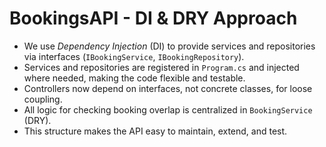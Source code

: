 # BookingsAPI - DI & DRY Approach

- We use _Dependency Injection_ (DI) to provide services and repositories via interfaces (`IBookingService`, `IBookingRepository`).
- Services and repositories are registered in `Program.cs` and injected where needed, making the code flexible and testable.
- Controllers now depend on interfaces, not concrete classes, for loose coupling.
- All logic for checking booking overlap is centralized in `BookingService` (DRY).
- This structure makes the API easy to maintain, extend, and test.
